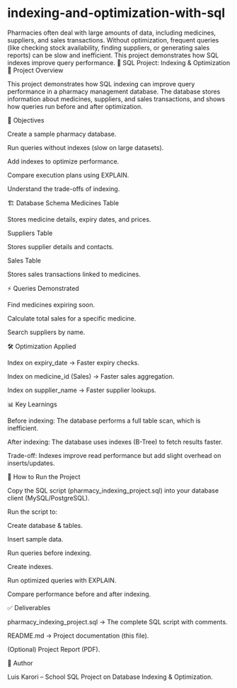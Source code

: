 # indexing-and-optimization-with-sql
Pharmacies often deal with large amounts of data, including medicines, suppliers, and sales transactions. Without optimization, frequent queries (like checking stock availability, finding suppliers, or generating sales reports) can be slow and inefficient.  This project demonstrates how SQL indexes improve query performance.
📑 SQL Project: Indexing & Optimization
📌 Project Overview

This project demonstrates how SQL indexing can improve query performance in a pharmacy management database.
The database stores information about medicines, suppliers, and sales transactions, and shows how queries run before and after optimization.

🎯 Objectives

Create a sample pharmacy database.

Run queries without indexes (slow on large datasets).

Add indexes to optimize performance.

Compare execution plans using EXPLAIN.

Understand the trade-offs of indexing.

🏗️ Database Schema
Medicines Table

Stores medicine details, expiry dates, and prices.

Suppliers Table

Stores supplier details and contacts.

Sales Table

Stores sales transactions linked to medicines.

⚡ Queries Demonstrated

Find medicines expiring soon.

Calculate total sales for a specific medicine.

Search suppliers by name.

🛠️ Optimization Applied

Index on expiry_date → Faster expiry checks.

Index on medicine_id (Sales) → Faster sales aggregation.

Index on supplier_name → Faster supplier lookups.

📊 Key Learnings

Before indexing: The database performs a full table scan, which is inefficient.

After indexing: The database uses indexes (B-Tree) to fetch results faster.

Trade-off: Indexes improve read performance but add slight overhead on inserts/updates.

🚀 How to Run the Project

Copy the SQL script (pharmacy_indexing_project.sql) into your database client (MySQL/PostgreSQL).

Run the script to:

Create database & tables.

Insert sample data.

Run queries before indexing.

Create indexes.

Run optimized queries with EXPLAIN.

Compare performance before and after indexing.

✅ Deliverables

pharmacy_indexing_project.sql → The complete SQL script with comments.

README.md → Project documentation (this file).

(Optional) Project Report (PDF).

📌 Author

Luis Karori – School SQL Project on Database Indexing & Optimization.

